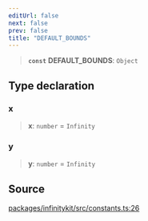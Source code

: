 ```yaml
---
editUrl: false
next: false
prev: false
title: "DEFAULT_BOUNDS"
---
```


> **`const`** **DEFAULT\_BOUNDS**: `Object`

## Type declaration

### x

> **x**: `number` = `Infinity`

### y

> **y**: `number` = `Infinity`

## Source

[packages/infinitykit/src/constants.ts:26](https://github.com/nodenogg-in/alpha-p2p/blob/265a0e2/packages/infinitykit/src/constants.ts#L26)
